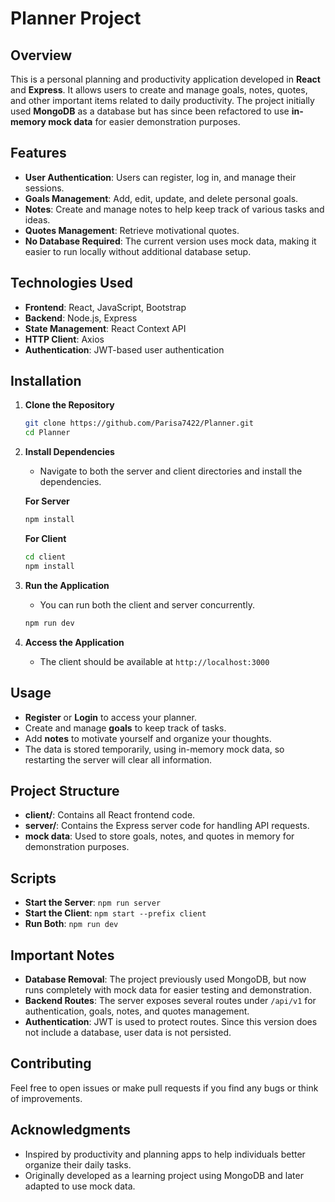 # Planner Project

## Overview
This is a personal planning and productivity application developed in **React** and **Express**. It allows users to create and manage goals, notes, quotes, and other important items related to daily productivity. The project initially used **MongoDB** as a database but has since been refactored to use **in-memory mock data** for easier demonstration purposes.

## Features
- **User Authentication**: Users can register, log in, and manage their sessions.
- **Goals Management**: Add, edit, update, and delete personal goals.
- **Notes**: Create and manage notes to help keep track of various tasks and ideas.
- **Quotes Management**: Retrieve motivational quotes.
- **No Database Required**: The current version uses mock data, making it easier to run locally without additional database setup.

## Technologies Used
- **Frontend**: React, JavaScript, Bootstrap
- **Backend**: Node.js, Express
- **State Management**: React Context API
- **HTTP Client**: Axios
- **Authentication**: JWT-based user authentication

## Installation

1. **Clone the Repository**
   ```bash
   git clone https://github.com/Parisa7422/Planner.git
   cd Planner
   ```

2. **Install Dependencies**
   - Navigate to both the server and client directories and install the dependencies.
   
   **For Server**
   ```bash
   npm install
   ```
   
   **For Client**
   ```bash
   cd client
   npm install
   ```

3. **Run the Application**
   - You can run both the client and server concurrently.
   ```bash
   npm run dev
   ```

4. **Access the Application**
   - The client should be available at `http://localhost:3000`

## Usage

- **Register** or **Login** to access your planner.
- Create and manage **goals** to keep track of tasks.
- Add **notes** to motivate yourself and organize your thoughts.
- The data is stored temporarily, using in-memory mock data, so restarting the server will clear all information.

## Project Structure
- **client/**: Contains all React frontend code.
- **server/**: Contains the Express server code for handling API requests.
- **mock data**: Used to store goals, notes, and quotes in memory for demonstration purposes.

## Scripts
- **Start the Server**: `npm run server`
- **Start the Client**: `npm start --prefix client`
- **Run Both**: `npm run dev`

## Important Notes
- **Database Removal**: The project previously used MongoDB, but now runs completely with mock data for easier testing and demonstration.
- **Backend Routes**: The server exposes several routes under `/api/v1` for authentication, goals, notes, and quotes management.
- **Authentication**: JWT is used to protect routes. Since this version does not include a database, user data is not persisted.

## Contributing
Feel free to open issues or make pull requests if you find any bugs or think of improvements.

## Acknowledgments
- Inspired by productivity and planning apps to help individuals better organize their daily tasks.
- Originally developed as a learning project using MongoDB and later adapted to use mock data.

